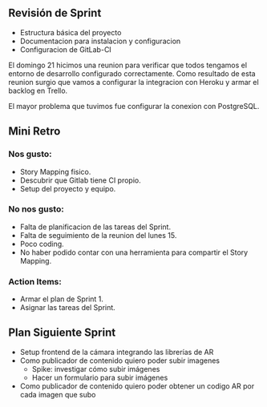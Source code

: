 ## Revisión de Sprint

- Estructura básica del proyecto
- Documentacion para instalacion y configuracion
- Configuracion de GitLab-CI

El domingo 21 hicimos una reunion para verificar que todos tengamos el entorno de desarrollo configurado correctamente. Como resultado de esta reunion surgio que vamos a configurar la integracion con Heroku y armar el backlog en Trello.

El mayor problema que tuvimos fue configurar la conexion con PostgreSQL.

## Mini Retro

### Nos gusto:

- Story Mapping fisico.
- Descubrir que Gitlab tiene CI propio.
- Setup del proyecto y equipo.

### No nos gusto:

- Falta de planificacion de las tareas del Sprint.
- Falta de seguimiento de la reunion del lunes 15.
- Poco coding.
- No haber podido contar con una herramienta para compartir el Story Mapping.

### Action Items:

- Armar el plan de Sprint 1.
- Asignar las tareas del Sprint.

## Plan Siguiente Sprint
- Setup frontend de la cámara integrando las librerías de AR
- Como publicador de contenido quiero poder subir imagenes
    - Spike: investigar cómo subir imágenes
    - Hacer un formulario para subir imágenes
- Como publicador de contenido quiero poder obtener un codigo AR por cada imagen que subo